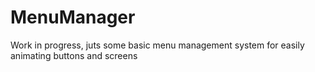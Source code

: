 # MenuManager
Work in progress, juts some basic menu management system for easily animating buttons and screens
